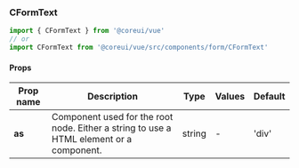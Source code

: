 ### CFormText

```jsx
import { CFormText } from '@coreui/vue'
// or
import CFormText from '@coreui/vue/src/components/form/CFormText'
```

#### Props

| Prop name | Description                                                                             | Type   | Values | Default |
| --------- | --------------------------------------------------------------------------------------- | ------ | ------ | ------- |
| **as**    | Component used for the root node. Either a string to use a HTML element or a component. | string | -      | 'div'   |
